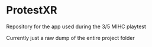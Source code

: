 # ProtestXR
Repository for the app used during the 3/5 MIHC playtest

Currently just a raw dump of the entire project folder
